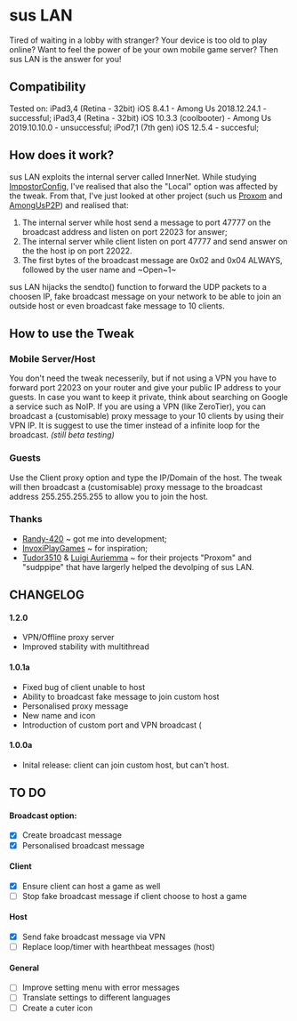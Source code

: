 # sus LAN
Tired of waiting in a lobby with stranger? Your device is too old to play online? Want to feel the power of be your own mobile game server? Then sus LAN is the answer for you!

## Compatibility
Tested on:
iPad3,4 (Retina - 32bit) iOS 8.4.1 - Among Us 2018.12.24.1 - successful;
iPad3,4 (Retina - 32bit) iOS 10.3.3 (coolbooter) - Among Us 2019.10.10.0 - unsuccessful;
iPod7,1 (7th gen) iOS 12.5.4 - succesful;

 
## How does it work?
sus LAN exploits the internal server called InnerNet.
While studying [ImpostorConfig](https://github.com/enbyautumn/ImpostorConfig), I've realised that also the "Local" option was affected by the tweak. From that, I've just looked at other project (such us [Proxom](https://github.com/Tudor3510/AndroidProxom) and [AmongUsP2P](https://github.com/InvoxiPlayGames/AmongUsP2P)) and realised that:
1. The internal server while host send a message to port 47777 on the broadcast address and listen on port 22023 for answer;
2. The internal server while client listen on port 47777 and send answer on the the host ip on port 22022.
3. The first bytes of the broadcast message are 0x02 and 0x04 ALWAYS, followed by the user name and ~Open~1~

sus LAN hijacks the sendto() function to forward the UDP packets to a choosen IP, fake broadcast message on your network to be able to join an outside host or even broadcast fake message to 10 clients.

## How to use the Tweak
### Mobile Server/Host
You don't need the tweak necesserily, but if not using a VPN you have to forward port 22023 on your router and give your public IP address to your guests. In case you want to keep it private, think about searching on Google a service such as NoIP.
If you are using a VPN (like ZeroTier), you can broadcast a (customisable) proxy message to your 10 clients by using their VPN IP. It is suggest to use the timer instead of a infinite loop for the broadcast. *(still beta testing)*

### Guests
 Use the Client proxy option and type the IP/Domain of the host. The tweak will then broadcast a (customisable) proxy message to the broadcast address 255.255.255.255 to allow you to join the host.
 
 ### Thanks
* [Randy-420](https://github.com/Randy-420/) ~ got me into development;
* [InvoxiPlayGames](https://github.com/InvoxiPlayGames/) ~ for inspiration;
* [Tudor3510](https://github.com/Tudor3510/) & [Luigi Auriemma](https://aluigi.altervista.org/mytoolz.htm) ~ for their projects "Proxom" and "sudppipe" that have largerly helped the devolping of sus LAN.

## CHANGELOG
#### 1.2.0
- VPN/Offline proxy server
- Improved stability with multithread

#### 1.0.1a
- Fixed bug of client unable to host
- Ability to broadcast fake message to join custom host
- Personalised proxy message
- New name and icon
- Introduction of custom port and VPN broadcast (

#### 1.0.0a
- Inital release: client can join custom host, but can't host.
 
## TO DO
#### Broadcast option:
- [x] Create broadcast message
- [x] Personalised broadcast message
#### Client
- [x] Ensure client can host a game as well
- [ ] Stop fake broadcast message if client choose to host a game
#### Host
- [x] Send fake broadcast message via VPN
- [ ] Replace loop/timer with hearthbeat messages (host)
#### General
- [ ] Improve setting menu with error messages
- [ ] Translate settings to different languages
- [ ] Create a cuter icon
